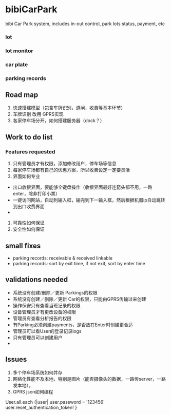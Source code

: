 # bibiCarPark
bibi Car Park system, includes in-out control, park lots status, payment, etc

### lot
### lot monitor
### car plate
### parking records

## Road map
1. 快速搭建模型（包含车牌识别，道闸，收费等基本环节）
1. 车牌识别 改用 GPRS实现
1. 各家停车场分开，如何搭建服务器（dock？）

## Work to do list
### Features requested
1. 只有管理员才有权限，添加修改用户，停车场等信息
1. 每家停车场都有自己的优惠方案，所以收费设定一定要灵活
1. 界面如何专业
 - 出口收银界面，要能够全键盘操作（收银界面最好连箭头都不用，一路enter，除非打印小票）
 - 一键访问网站，自动到输入框，输完到下一输入框，然后根据机器ip自动跳转到出口收费界面
 -
1. 可靠性如何保证
1. 安全性如何保证

## small fixes
 - parking records: receivable & received linkable
 - parking records: sort by exit time, if not exit, sort by enter time

## validations needed
 - 系统没有创建/删除／更新 Parkings的权限
 - 系统没有创建／删除／更新 Car的权限，只能由GPRS传输过来创建
 - 操作保安只有查看当班记录的权限
 - 设备管理员才有更改设备的权限
 - 管理员有查看分析报告的权限
 - 有Parking必须创建payments，是否放在Enter时创建更合适
 - 管理员可以看User的登录记录logs
 - 只有管理员可以创建用户
 -

## Issues
1. 多个停车场系统如何并存
1. 网络化性能不及本地，特别是图片（能否摄像头的数据，一路传server，一路发本地）。
1. GPRS json如何编程


User.all.each {|user|
  user.password = '123456'
  user.reset_authentication_token!
}
